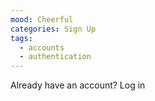 ```yaml
---
mood: Cheerful
categories: Sign Up
tags:
  - accounts
  - authentication
---
```

Already have an account? Log in
